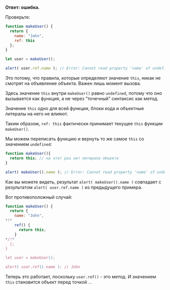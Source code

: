 **Ответ: ошибка.**

Проверьте:
```js run
function makeUser() {
  return {
    name: "John",
    ref: this
  };
}

let user = makeUser();

alert( user.ref.name ); // Error: Cannot read property 'name' of undefined
```

Это потому, что правила, которые определяют значение `this`, никак не смотрят на объявление объекта. Важен лишь момент вызова.

Здесь значение `this` внутри `makeUser()` равно `undefined`, потому что оно вызывается как функция, а не через "точечный" синтаксис как метод.

Значение `this` одно для всей функции, блоки кода и объектные литералы на него не влияют.

Таким образом, `ref: this` фактически принимает текущее `this` функции `makeUser()`.

Мы можем переписать функцию и вернуть то же самое `this` со значением `undefined`:

```js run
function makeUser(){
  return this; // на этот раз нет литерала объекта
}

alert( makeUser().name ); // Error: Cannot read property 'name' of undefined
```
Как вы можете видеть, результат `alert( makeUser().name )` совпадает с результатом `alert( user.ref.name )` из предыдущего примера.

Вот противоположный случай:

```js run
function makeUser() {
  return {
    name: "John",
*!*
    ref() {
      return this;
    }
*/!*
  };
}

let user = makeUser();

alert( user.ref().name ); // John
```

Теперь это работает, поскольку `user.ref()` - это метод. И значением `this` становится объект перед точкой `.`.
